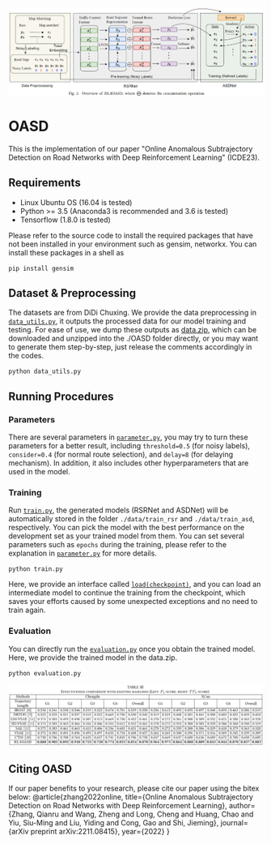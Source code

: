 ![Framework](./picture/framework_icde.png)

# OASD

This is the implementation of our paper "Online Anomalous Subtrajectory Detection on Road Networks with Deep Reinforcement Learning" (ICDE23).

## Requirements

* Linux Ubuntu OS (16.04 is tested)
* Python >= 3.5 (Anaconda3 is recommended and 3.6 is tested)
* Tensorflow (1.8.0 is tested)

Please refer to the source code to install the required packages that have not been installed in your environment such as gensim, networkx. You can install these packages in a shell as

```
pip install gensim
```

## Dataset & Preprocessing

The datasets are from DiDi Chuxing. We provide the data preprocessing in [`data_utils.py`](./data_utils.py), it outputs the processed data for our model training and testing. For ease of use, we dump these outputs as [data.zip](https://drive.google.com/file/d/1JAs6tmGGxQqqYB_gXDcBcw9xNEd9CYLx/view?usp=sharing), which can be downloaded and unzipped into the ./OASD folder directly, or you may want to generate them step-by-step, just release the comments accordingly in the codes.

```
python data_utils.py
```

## Running Procedures

### Parameters

There are several parameters in [`parameter.py`](./parameter.py), you may try to turn these parameters for a better result, 
including `threshold=0.5` (for noisy labels), `consider=0.4` (for normal route selection), and `delay=8` (for delaying mechanism). In addition, it also includes other hyperparameters that are used in the model.

### Training

Run [`train.py`](./train.py), the generated models (RSRNet and ASDNet) will be automatically stored in the folder `./data/train_rsr` and `./data/train_asd`, respectively. 
You can pick the model with the best performance on the development set as your trained model from them.
You can set several parameters such as `epochs` during the training, please refer to the explanation in [`parameter.py`](./parameter.py) for more details.

```
python train.py
```
Here, we provide an interface called [`load(checkpoint)`](./train.py), and you can load an intermediate model to continue the training from the checkpoint, 
which saves your efforts caused by some unexpected exceptions and no need to train again.

### Evaluation

You can directly run the [`evaluation.py`](./evaluation.py) once you obtain the trained model. Here, we provide the trained model in the data.zip.

```
python evaluation.py
```

![Prediction Results](./picture/result_icde.png)

## Citing OASD

If our paper benefits to your research, please cite our paper using the bitex below:
@article{zhang2022online,
  title={Online Anomalous Subtrajectory Detection on Road Networks with Deep Reinforcement Learning},
  author={Zhang, Qianru and Wang, Zheng and Long, Cheng and Huang, Chao and Yiu, Siu-Ming and Liu, Yiding and Cong, Gao and Shi, Jieming},
  journal={arXiv preprint arXiv:2211.08415},
  year={2022}
  }


  

